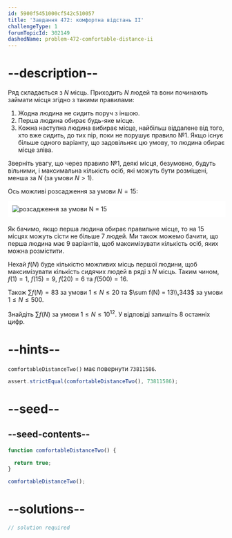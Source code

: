 ```yaml
---
id: 5900f5451000cf542c510057
title: 'Завдання 472: комфортна відстань II'
challengeType: 1
forumTopicId: 302149
dashedName: problem-472-comfortable-distance-ii
---
```


# --description--

Ряд складається з $N$ місць. Приходить $N$ людей та вони починають займати місця згідно з такими правилами:

1. Жодна людина не сидить поруч з іншою.
1. Перша людина обирає будь-яке місце.
1. Кожна наступна людина вибирає місце, найбільш віддалене від того, хто вже сидить, до тих пір, поки не порушує правило №1. Якщо існує більше одного варіанту, що задовільняє цю умову, то людина обирає місце зліва.

Зверніть увагу, що через правило №1, деякі місця, безумовно, будуть вільними, і максимальна кількість осіб, які можуть бути розміщені, менша за $N$ (за умови $N > 1$).

Ось можливі розсадження за умови $N = 15$:

<img alt="розсадження за умови N = 15" src="https://cdn.freecodecamp.org/curriculum/project-euler/comfortable-distance-ii.png" style="background-color: white; padding: 10px; display: block; margin-right: auto; margin-left: auto; margin-bottom: 1.2rem;" />

Як бачимо, якщо перша людина обирає правильне місце, то на 15 місцях можуть сісти не більше 7 людей. Ми також можемо бачити, що перша людина має 9 варіантів, щоб максимізувати кількість осіб, яких можна розмістити.

Нехай $f(N)$ буде кількістю можливих місць першої людини, щоб максимізувати кількість сидячих людей в ряді з $N$ місць. Таким чином, $f(1) = 1$, $f(15) = 9$, $f(20) = 6$ та $f(500) = 16$.

Також $\sum f(N) = 83$ за умови $1 ≤ N ≤ 20$ та $\sum f(N) = 13\\,343$ за умови $1 ≤ N ≤ 500$.

Знайдіть $\sum f(N)$ за умови $1 ≤ N ≤ {10}^{12}$. У відповіді запишіть 8 останніх цифр.

# --hints--

`comfortableDistanceTwo()` має повернути `73811586`.

```js
assert.strictEqual(comfortableDistanceTwo(), 73811586);
```

# --seed--

## --seed-contents--

```js
function comfortableDistanceTwo() {

  return true;
}

comfortableDistanceTwo();
```

# --solutions--

```js
// solution required
```
